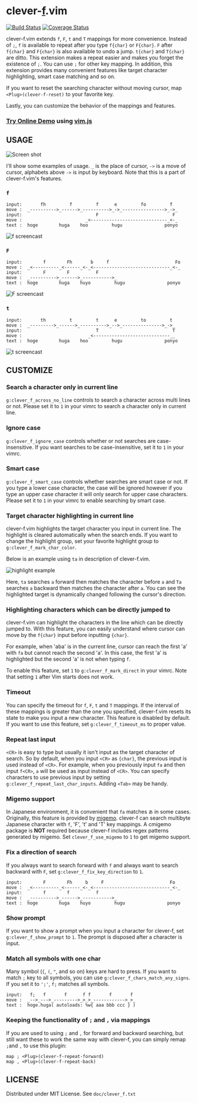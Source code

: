 clever-[f][].vim
================
[![Build Status][]][CI]
[![Coverage Status][]][Codecov]

clever-f.vim extends `f`, `F`, `t` and `T` mappings for more convenience. Instead of `;`, `f` is available
to repeat after you type `f{char}` or `F{char}`. `F` after `f{char}` and `F{char}` is also available
to undo a jump. `t{char}` and `T{char}` are ditto. This extension makes a repeat easier and makes you
forget the existence of `;`. You can use `;` for other key mapping. In addition, this extension provides
many convenient features like target character highlighting, smart case matching and so on. 

If you want to reset the searching character without moving cursor, map `<Plug>(clever-f-reset)` to your
favorite key.

Lastly, you can customize the behavior of the mappings and features.

### [Try Online Demo][] using [vim.js][]


## USAGE

![Screen shot](https://raw.githubusercontent.com/rhysd/screenshots/master/clever-f.vim/cleverf_main.gif)

I'll show some examples of usage. `_` is the place of cursor, `->` is a move of cursor, alphabets above
`->` is input by keyboard. Note that this is a part of clever-f.vim's features.

### __`f`__

    input:       fh         f         f      e         fo         f
    move :  _---------->_------>_---------->_->_---------------->_->_
    input:                            F                            F
    move :                        _<-----------------------------_<-_
    text :  hoge        huga    hoo         hugu                ponyo

![f screencast](https://raw.githubusercontent.com/rhysd/screenshots/master/clever-f.vim/cleverf_1.gif)


### __`F`__

    input:        f        Fh       b     f                         Fo
    move :  _<----------_<------_<-_<-----------------------------_<-_
    input:        F        F          F
    move :  _---------->_------>_----------->_
    text :  hoge        huga    huyo         hugu                ponyo

![F screencast](https://raw.githubusercontent.com/rhysd/screenshots/master/clever-f.vim/cleverf_2.gif)


### __`t`__

    input:       th         t         t      e         to         t
    move :  _--------->_------>_---------->_-->_--------------->_->_
    input:                            T                            T
    move :                         _<-----------------------------__
    text :  hoge        huga    hoo         hugu                ponyo

![t screencast](https://raw.githubusercontent.com/rhysd/screenshots/master/clever-f.vim/cleverf_3.gif)


## CUSTOMIZE

### Search a character only in current line

`g:clever_f_across_no_line` controls to search a character across multi lines or not. Please set it
to `1` in your vimrc to search a character only in current line.

### Ignore case

`g:clever_f_ignore_case` controls whether or not searches are case-insensitive. If you want searches
to be case-insensitive, set it to `1` in your vimrc.

### Smart case

`g:clever_f_smart_case` controls whether searches are smart case or not. If you type a lower case character,
the case will be ignored however if you type an upper case character it will only search for upper case characters.
Please set it to `1` in your vimrc to enable searching by smart case.

### Target character highlighting in current line

clever-f.vim highlights the target character you input in current line. The highlight is cleared
automatically when the search ends. If you want to change the highlight group, set your favorite highlight
group to `g:clever_f_mark_char_color`.

Below is an example using `ta` in description of clever-f.vim.

![highlight example](https://raw.githubusercontent.com/rhysd/screenshots/master/clever-f.vim/cleverf_4.gif)

Here, `ta` searches `a` forward then matches the character before `a` and `Ta` searches `a` backward
then matches the character after `a`. You can see the highlighted target is dynamically changed following
the cursor's direction.

### Highlighting characters which can be directly jumped to

clever-f.vim can highlight the characters in the line which can be directly jumped to. With this feature, you
can easily understand where cursor can move by the `f{char}` input before inputting `{char}`.

For example, when 'aba' is in the current line, cursor can reach the first 'a' with `fa` but cannot reach the second 'a'.
In this case, the first 'a' is highlighted but the second 'a' is not when typing `f`.

To enable this feature, set `1` to `g:clever_f_mark_direct`  in your vimrc. Note that setting `1` after Vim
starts does not work.

### Timeout

You can specify the timeout for `f`, `F`, `t` and `T` mappings. If the interval of these mappings
is greater than the one you specified, clever-f.vim resets its state to make you input a new character.
This feature is disabled by default. If you want to use this feature, set `g:clever_f_timeout_ms`
to proper value.

### Repeat last input

`<CR>` is easy to type but usually it isn't input as the target character of search. So by default,
when you input `<CR>` as `{char}`, the previous input is used instead of `<CR>`. For example, when
you previously input `fa` and then input `f<CR>`, `a` will be used as input instead of `<CR>`.
You can specify characters to use previous input by setting `g:clever_f_repeat_last_char_inputs`.
Adding `<Tab>` may be handy.

### Migemo support

In Japanese environment, it is convenient that `fa` matches `あ` in some cases. Originally, this
feature is provided by [migemo](http://0xcc.net/migemo/). clever-f can search multibyte Japanese
character with `f`, 'F', 't' and 'T' key mappings. A cmigemo package is **NOT** required because clever-f
includes regex patterns generated by migemo. Set `clever_f_use_migemo` to `1` to get migemo support.

### Fix a direction of search

If you always want to search forward with `f` and always want to search backward with `F`,
set `g:clever_f_fix_key_direction` to `1`.

    input:        F        Fh     b     F                         Fo
    move :  _<----------_<------_<-_<-----------------------------_<-_
    input:        f        f          f
    move :  _---------->_------>_----------->_
    text :  hoge        huga    huyo         hugu                ponyo

### Show prompt

If you want to show a prompt when you input a character for clever-f, set `g:clever_f_show_prompt`
to `1`. The prompt is disposed after a character is input.

### Match all symbols with one char

Many symbol (`{`, `(`, `"`, and so on) keys are hard to press. If you want to match `;` key to all symbols,
you can use `g:clever_f_chars_match_any_signs`. If you set it to `';'`, `f;` matches all symbols.

    input:   f;   f       f      f f       f       f
    move :  _-->_--->_--------->_>_>_------------>_>_
    text :  hoge.huga( autoloads: %w{ aaa bbb ccc } )

### Keeping the functionality of `;` and `,` via mappings

If you are used to using `;` and `,` for forward and backward searching, but still want these to work
the same way with clever-f, you can simply remap `;`and `,` to use this plugin:

```
map ; <Plug>(clever-f-repeat-forward)
map , <Plug>(clever-f-repeat-back)
```

## LICENSE

Distributed under MIT License. See `doc/clever_f.txt`


[f]: https://github.com/vim/vim/blob/0d76683e094c6cac2e879601aff3acf1163cbe0b/runtime/doc/motion.txt#L254-L262
[Build Status]: https://github.com/rhysd/clever-f.vim/workflows/CI/badge.svg?branch=master&event=push
[CI]: https://github.com/rhysd/clever-f.vim/actions?query=workflow%3ACI+branch%3Amaster
[Coverage Status]: https://codecov.io/gh/rhysd/clever-f.vim/branch/master/graph/badge.svg
[Codecov]: https://codecov.io/gh/rhysd/clever-f.vim
[Try Online Demo]: http://rhysd.github.io/clever-f.vim/
[vim.js]: https://github.com/coolwanglu/vim.js/
